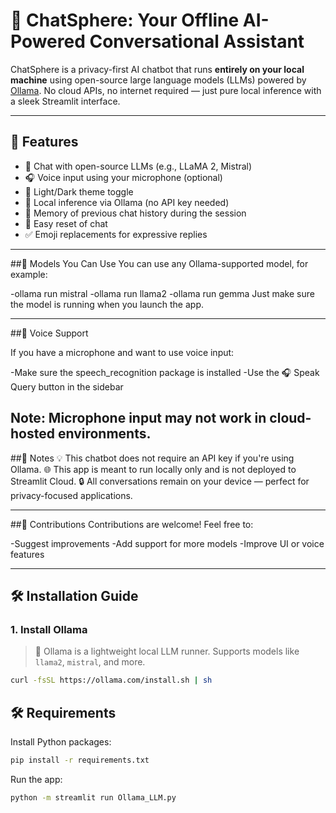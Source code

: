 # 💬 ChatSphere: Your Offline AI-Powered Conversational Assistant

ChatSphere is a privacy-first AI chatbot that runs **entirely on your local machine** using open-source large language models (LLMs) powered by [Ollama](https://ollama.com/). No cloud APIs, no internet required — just pure local inference with a sleek Streamlit interface.

---


## 🚀 Features

- 🤖 Chat with open-source LLMs (e.g., LLaMA 2, Mistral)
- 🎧 Voice input using your microphone (optional)
- 🌙 Light/Dark theme toggle
- 🧠 Local inference via Ollama (no API key needed)
- 📜 Memory of previous chat history during the session
- 🔄 Easy reset of chat
- ✅ Emoji replacements for expressive replies

---
##🧠 Models You Can Use
You can use any Ollama-supported model, for example:

-ollama run mistral
-ollama run llama2
-ollama run gemma
Just make sure the model is running when you launch the app.

---
##📢 Voice Support 

If you have a microphone and want to use voice input:

-Make sure the speech_recognition package is installed
-Use the 🎧 Speak Query button in the sidebar

Note: Microphone input may not work in cloud-hosted environments.
---
##📌 Notes
💡 This chatbot does not require an API key if you're using Ollama.
🌐 This app is meant to run locally only and is not deployed to Streamlit Cloud.
🔒 All conversations remain on your device — perfect for privacy-focused applications.

---
##🤝 Contributions
Contributions are welcome! Feel free to:

-Suggest improvements
-Add support for more models
-Improve UI or voice features

---

## 🛠️ Installation Guide

### 1. Install Ollama

> 📌 Ollama is a lightweight local LLM runner. Supports models like `llama2`, `mistral`, and more.

```bash
curl -fsSL https://ollama.com/install.sh | sh
```

## 🛠️ Requirements

Install Python packages:
```bash
pip install -r requirements.txt
```
Run the app:
```bash
python -m streamlit run Ollama_LLM.py
```
